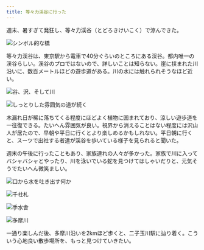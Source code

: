 ```yaml
---
title: 等々力渓谷に行った
---
```

週末、暑すぎて発狂し、等々力渓谷（とどろきけいこく）で涼んできた。

![](https://lh3.googleusercontent.com/szXi34vkAkKYdCF6Hsd1VWLvqS2Eh33rOwrhbpTOCyzuAGlCNVFakQ79Msra_KMfRtFau01TFo1PWPxRl7k0JigYVLS8oEFv_XnWzQlkUg-OKFcaNgF50raa_BRcAsJtdD8qAiW5BuWhVaVEK79F4R0p4CSiNQDFAnC4Bhmh0NYQOcruT2cSd3NeFse3JA "シンボル的な橋")

等々力渓谷は、東京駅から電車で40分ぐらいのところにある渓谷。都内唯一の渓谷らしい。渓谷のプロではないので、詳しいことは知らない。崖に挟まれた川沿いに、数百メートルほどの遊歩道がある。川の水には触れられそうなほど近い。

![](https://lh5.googleusercontent.com/uLhM4tCRD_qe-nHdR3_rSAKomXMn38yBMD7YdBs_ppb_dSAag03XP8VSo4YDs1nvRSj_WggJ3u82zxraH8U0nqF9BCcp2IHMKJrsDsjt7PG2YRJCCvFpkWTPWtmVlY75Ows11dRluzndTS1bLloumiAAB7PGjlY5H-0zkpSArAZyki_S2jHScuALhC1W4Q "谷、沢、そして川")

![](https://lh6.googleusercontent.com/n4VD4RdaTyFIFFZp-viL9STqcvGGCyfvGwCE9ArbUd69h2SLJpsCMLVZxKK3tyRsjt6TnpFAkxJNQvU_rAA9nSL8kpvjlWWbdpZLt_YzZunYPcN_EHGyW1EclR_upHVWAgl3iqj3AmEuvWYKYp0FDFieW7IMUePe0BFepcYIjtvj7tyQjJdTY4pIuwOL3g "しっとりした雰囲気の道が続く")

木漏れ日が稀に落ちてくる程度にほどよく植物に囲まれており、涼しい遊歩道を一往復できる。たいへん雰囲気が良い。視界から消えることはない程度には沢山人が居たので、早朝や平日に行くとより楽しめるかもしれない。平日朝に行くと、スーツで出社する者達が渓谷を歩いている様子を見られると聞いた。

週末の午後に行ったこともあり、家族連れの人々が多かった。家族で川に入ってバシャバシャとやったり、川を泳いでいる蛇を見つけてはしゃいだりと、元気そうでたいへん微笑ましい。

![](https://lh3.googleusercontent.com/mnZ2-5VhUjqsFqfXusWjYPLJA5ALrv3tm3N-_4M0hzUstnh2fAzl8I5Miq6dqB0fDXrj_4VGZiC_6xXZ3D5ZcvWIvGUG3VxH1Dhdjiw4MDVLnwRLzOXC__3neQQpak2ekgwqyghhr1zsofU7ECJJVc-r400oDIHhDItRTH18O2Wo1OT2GicxhIumeredIA "口から水を吐き出す何か")

![](https://lh5.googleusercontent.com/T0LmgpePi5Mk-xP6N0FxWnqFiywRYBtCdmoWZaOQLXbuat_vnEHVGvHmniJ5LJRwFwQ59c791iEbstGVuUgeF6JOQvyfNKZgL7YlYeLrDxyVIUtue5HMMs_eHxxXKxOxLIsyIdci-ox2XxeYQMqxmJtyjbCNUWxvV9dN8qsvkF_fKh_sFpLedLeTRrLaMw "千社札")

![](https://lh6.googleusercontent.com/n1f7xA6KcaFy_jS6YTSCnCMGbSDBpi0xeeCbFP07PaxUGAl0U8Xm8HwjcyVlJCT_7p3Qd5XcFCFVDm_8dQf7LEBw6UV1W4SKHYg_qfUyVRFVkWmEqp2KI_6YobXKpLJ_n4cff6oA_sWNuGAHqGT1ywmBIumVQAPKaNMncoCnWtEUHR1STkXGqnzFQhSiUw "手水舎")

![](https://lh5.googleusercontent.com/GHzVxwvdLW6PFSx4Zu6zDzoSkzVIaCazhpf-nhUY8nHdkcNIwFAr6w5bL4JrAZQ0np3HE3qfrFF3hhQaZIyvlsVvevsphh4pTW8zupg6z03hF43yt_Yef35cyLEnTtG55d7kCsssCj0J8pdnduSpEQ2N8krjYg2brMHnq_IsmgVhcQsjkojYiHP81FrtIA "多摩川")

一通り楽しんだ後、多摩川沿いを2kmほど歩くと、二子玉川駅に辿り着く。こういう心地良い散歩場所を、もっと見つけていきたい。
